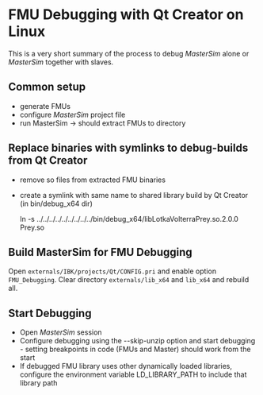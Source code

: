 # FMU Debugging with Qt Creator on Linux

This is a very short summary of the process to debug _MasterSim_ alone
or _MasterSim_ together with slaves.

## Common setup

- generate FMUs
- configure _MasterSim_ project file
- run MasterSim -> should extract FMUs to directory

## Replace binaries with symlinks to debug-builds from Qt Creator

- remove so files from extracted FMU binaries
- create a symlink with same name to shared library build by Qt Creator
  (in bin/debug_x64 dir)

    ln -s ../../../../../../../../../bin/debug_x64/libLotkaVolterraPrey.so.2.0.0 Prey.so

## Build MasterSim for FMU Debugging

Open `externals/IBK/projects/Qt/CONFIG.pri` and enable option `FMU_Debugging`.
Clear directory `externals/lib_x64` and `lib_x64` and rebuild all.

## Start Debugging

- Open _MasterSim_ session
- Configure debugging using the --skip-unzip option and 
  start debugging - setting breakpoints in code (FMUs and Master)
  should work from the start
- If debugged FMU library uses other dynamically loaded libraries, configure
  the environment variable LD_LIBRARY_PATH to include that library path
  

